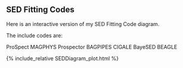
## SED Fitting Codes

Here is an interactive version of my SED Fitting Code diagram. 

The include codes are:

ProSpect
MAGPHYS
Prospector
BAGPIPES
CIGALE
BayeSED
BEAGLE

{% include_relative SEDDiagram_plot.html %}
